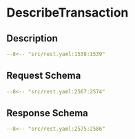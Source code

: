 # DescribeTransaction

## Description

```yaml
--8<-- "src/rest.yaml:1538:1539"
```

## Request Schema

```yaml
--8<-- "src/rest.yaml:2567:2574"
```
## Response Schema

```yaml
--8<-- "src/rest.yaml:2575:2586"
```
